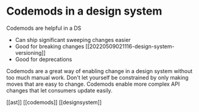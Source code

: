 # Codemods in a design system

Codemods are helpful in a DS
- Can ship significant sweeping changes easier
- Good for breaking changes [[20220509021116-design-system-versioning]]
- Good for deprecations

Codemods are a great way of enabling change in a design system without too much manual work. Don't let yourself be constrained by only making moves that are easy to change. Codemods enable more complex API changes that let consumers update easily.

[[ast]]
[[codemods]]
[[designsystem]]